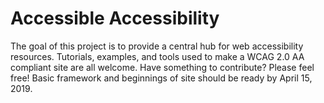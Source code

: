 # Accessible Accessibility
The goal of this project is to provide a central hub for web accessibility resources. Tutorials, examples, and tools used to make a WCAG 2.0 AA compliant site are all welcome. Have something to contribute? Please feel free! Basic framework and beginnings of site should be ready by April 15, 2019. 
